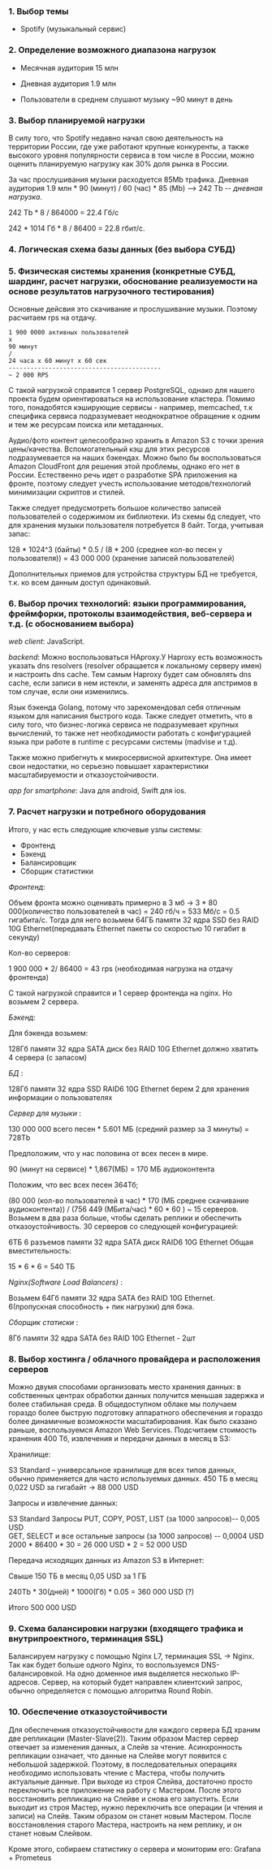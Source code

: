 ### 1. Выбор темы
* Spotify (музыкальный сервис)

### 2. Определение возможного диапазона нагрузок

* Месячная аудитория 15 млн

* Дневная аудитория 1.9 млн

* Пользователи в среднем слушают музыку ~90 минут в день

### 3. Выбор планируемой нагрузки

В силу того, что Spotify недавно начал свою деятельность на территории России, где уже работают крупные конкуренты, а также высокого уровня популярности 
сервиса в том числе в России, можно оценить планируемую нагрузку как 30% доля рынка в России.

За час прослушивания музыки расходуется 85Mb трафика. Дневная аудитория 1.9 млн * 90 (минут) / 60 (час) * 85 (Mb) --> 242 Tb -- _дневная нагрузка_.

242 Tb * 8 / 864000 = 22.4 Гб/c

242 * 1014 Гб * 8 / 86400 = 22.8 гбит/c.

### 4. Логическая схема базы данных (без выбора СУБД)

### 5. Физическая системы хранения (конкретные СУБД, шардинг, расчет нагрузки, обоснование реализуемости на основе результатов нагрузочного тестирования)

Основные дейсвия это скачивание и прослушивание музыки. Поэтому расчитаем rps на отдачу.

``` 
1 900 0000 активных пользователей
x
90 минут
/
24 часа x 60 минут x 60 сек
------------------------------------------
~ 2 000 RPS
``` 
С такой нагрузкой справится 1 сервер PostgreSQL, однако для нашего проекта будем ориентироваться на использование кластера. Помимо того, 
понадобятся кэширующие сервисы - например, memcached, т.к специфика сервиса подразумевает неоднократное обращение к одним и тем же ресурсам поиска или 
метаданных. 

Аудио/фото контент целесообразно хранить в Amazon S3 с точки зрения цены/качества. Вспомогательный кэш для этих ресурсов подразумевается на 
наших бэкендах. Можно было бы воспользоваться Amazon CloudFront для решения этой проблемы, однако его нет в России.
Естественно речь идет о разработке SPA приложения на фронте, поэтому следует учесть использование методов/технологий минимизации 
скриптов и стилей.

Также следует предусмотреть большое количество записей пользователей о содержимом их библиотеки. Из схемы бд следует, что для хранения музыки пользователя потребуется 8 байт. Тогда, учитывая запас:

128 * 1024^3 (байты) * 0.5 / (8 * 200 (среднее кол-во песен у пользователя)) = 43 000 000 (хранение записей пользователей)

Дополнительных приемов для устройства структуры БД не требуется, т.к. ко всем данным доступ одинаковый.

### 6. Выбор прочих технологий: языки программирования, фреймфорки, протоколы взаимодействия, веб-сервера и т.д. (с обоcнованием выбора)

_web client_: JavaScript.

_backend_: Можно воспользоваться HAproxy.У Haproxy есть возможность указать dns resolvers (resolver обращается к локальному серверу имен) 
и настроить dns cache. Тем самым Haproxy будет сам обновлять dns cache, если записи в нем 
истекли, и заменять адреса для апстримов в том случае, если они изменились.

Язык бэкенда Golang, потому что зарекомендовал себя отличным языком для написания быстрого кода. Также следует 
отметить, что в силу того, что бизнес-логика сервиса не подразумевает крупных вычислений, то также нет необходимости 
работать с конфигурацией языка при работе в runtime с ресурсами системы (madvise и т.д).

Также можно прибегнуть к микросервисной архитектуре. Она имеет свои недостатки, но серьезно повышает характеристики масштабируемости и отказоустойчивости.

_app for smartphone_: Java для android, Swift для ios.

### 7. Расчет нагрузки и потребного оборудования

Итого, у нас есть следующие ключевые узлы системы:

* Фронтенд
* Бэкенд
* Балансировщик
* Сборщик статистики

_Фронтенд_: 

Объем фронта можно оценивать примерно в 3 мб ->
3 * 80 000(количество пользователей в час) = 240 гб/ч = 533 Мб/c = 0.5 гигабита/c. Тогда для него возьмем 
64ГБ памяти 32 ядра SSD без RAID 10G Ethernet(передавать Ethernet пакеты со скоростью 10 гигабит в секунду) 

Кол-во серверов:

1 900 000 * 2/ 86400  = 43 rps (необходимая нагрузка на отдачу фронтенда)

С такой нагрузкой справится и 1 сервер фронтенда на nginx. Но возьмем 2 сервера.

_Бэкенд_:

Для бэкенда возьмем:

128Гб памяти 32 ядра SATA диск без RAID 10G Ethernet должно хватить 4 сервера (с запасом)

_БД_ :

128Гб памяти 32 ядра SSD RAID6 10G Ethernet
берем 2 для хранения информации о пользователях 

_Сервер для музыки_ :

130 000 000 всего песен * 5.601 МБ (средний 
размер за 3 минуты) = 728Tb 

Предположим, что у нас половина от всех песен в мире.

90 (минут на сервисе) * 1,867(МБ) = 170 МБ аудиоконтента

Положим, что вес всех песен 364Тб;

(80 000 (кол-во пользователей в час) * 170 (МБ среднее скачивание аудиоконтента)) 
/ (756 449 (МБита/час) * 60 * 60 ) ~  15 серверов. Возьмем в два раза больше, чтобы сделать реплики и обеспечить 
отказоустойчивость. 30 серверов со следующей конфигурацией: 

6ТБ 6 разъемов памяти 32 ядра SATA диск RAID6 10G Ethernet
Общая вместительность:

15 *  6 * 6 = 540 ТБ

_Nginx(Software Load Balancers)_ :

Возьмем 64Гб памяти 32 ядра SATA без RAID 10G Ethernet. 6(пропускная способность + пик нагрузки) для бэка.

_Сборщик статиски_ :

8Гб памяти 32 ядра SATA без RAID 10G Ethernet - 2шт


### 8. Выбор хостинга / облачного провайдера и расположения серверов

Можно двумя способами организовать место хранения данных: в собственных центрах обработки данных получится меньшая задержка
и более стабильная среда. В общедоступном облаке мы получаем гораздо более быструю подготовку аппаратного обеспечения 
и гораздо более динамичные возможности масштабирования. Как было сказано раньше, воспользуемся Amazon Web Services. 
Подсчитаем стоимость хранения  400 Тб, извлечения и передачи данных в месяц в S3:

Хранилище:

S3 Standard – универсальное хранилище для всех типов данных, обычно применяется для часто используемых данных.
450 ТБ в месяц	0,022 USD за гигабайт ->  88 000 USD

Запросы и извлечение данных:

S3 Standard	Запросы PUT, COPY, POST, LIST (за 1000 запросов)-- 0,005 USD	
                    GET, SELECT и все остальные запросы (за 1000 запросов) -- 0,0004 USD
2000 * 86400 * 30 = 26 000 USD * 2 = 52 000 USD

Передача исходящих данных из Amazon S3 в Интернет: 

Свыше 150 ТБ в месяц	0,05 USD за 1 ГБ  

240Tb * 30(дней) * 1000(Гб) * 0.05 = 360 000 USD (?)

Итого 500 000 USD


### 9. Схема балансировки нагрузки (входящего трафика и внутрипроектного, терминация SSL)
Балансируем нагрузку с помощью Nginx L7, терминация SSL -> Nginx. Так как будет больше одного Nginx, то воспользуемся
DNS-балансировкой. На одно доменное имя выделяется несколько IP-адресов. Сервер, на который будет направлен клиентский 
запрос, обычно определяется с помощью алгоритма Round Robin.

### 10. Обеспечение отказоустойчивости
Для обеспечения отказоустойчивости для каждого сервера БД храним две репликации (Master-Slave(2)). Таким образом Мастер 
сервер отвечает за изменения данных, а Слейв за чтение. Асинхронность репликации означает, что данные на Слейве могут 
появится с небольшой задержкой. Поэтому, в последовательных операциях необходимо использовать чтение с Мастера, чтобы 
получить актуальные данные. При выходе из строя Слейва, достаточно просто переключить все приложение на работу с Мастером. 
После этого восстановить репликацию на Слейве и снова его запустить.
Если выходит из строя Мастер, нужно переключить все операции (и чтения и записи) на Слейв. Таким образом он станет новым 
Мастером. После восстановления старого Мастера, настроить на нем реплику, и он станет новым Слейвом.

Кроме этого, собираем статистику о сервера и мониторим его: Grafana + Prometeus

